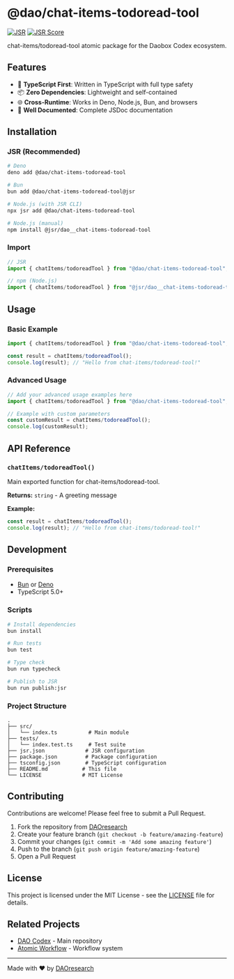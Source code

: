 # @dao/chat-items-todoread-tool

[![JSR](https://jsr.io/badges/@dao/chat-items-todoread-tool)](https://jsr.io/@dao/chat-items-todoread-tool)
[![JSR Score](https://jsr.io/badges/@dao/chat-items-todoread-tool/score)](https://jsr.io/@dao/chat-items-todoread-tool)

chat-items/todoread-tool atomic package for the Daobox Codex ecosystem.

## Features

- 🚀 **TypeScript First**: Written in TypeScript with full type safety
- 📦 **Zero Dependencies**: Lightweight and self-contained
- 🌐 **Cross-Runtime**: Works in Deno, Node.js, Bun, and browsers
- 📖 **Well Documented**: Complete JSDoc documentation

## Installation

### JSR (Recommended)

```bash
# Deno
deno add @dao/chat-items-todoread-tool

# Bun
bun add @dao/chat-items-todoread-tool@jsr

# Node.js (with JSR CLI)
npx jsr add @dao/chat-items-todoread-tool

# Node.js (manual)
npm install @jsr/dao__chat-items-todoread-tool
```

### Import

```typescript
// JSR
import { chatItems/todoreadTool } from "@dao/chat-items-todoread-tool";

// npm (Node.js)
import { chatItems/todoreadTool } from "@jsr/dao__chat-items-todoread-tool";
```

## Usage

### Basic Example

```typescript
import { chatItems/todoreadTool } from "@dao/chat-items-todoread-tool";

const result = chatItems/todoreadTool();
console.log(result); // "Hello from chat-items/todoread-tool!"
```

### Advanced Usage

```typescript
// Add your advanced usage examples here
import { chatItems/todoreadTool } from "@dao/chat-items-todoread-tool";

// Example with custom parameters
const customResult = chatItems/todoreadTool();
console.log(customResult);
```

## API Reference

### `chatItems/todoreadTool()`

Main exported function for chat-items/todoread-tool.

**Returns:** `string` - A greeting message

**Example:**

```typescript
const result = chatItems/todoreadTool();
console.log(result); // "Hello from chat-items/todoread-tool!"
```

## Development

### Prerequisites

- [Bun](https://bun.sh) or [Deno](https://deno.land)
- TypeScript 5.0+

### Scripts

```bash
# Install dependencies
bun install

# Run tests
bun test

# Type check
bun run typecheck

# Publish to JSR
bun run publish:jsr
```

### Project Structure

```
.
├── src/
│   └── index.ts          # Main module
├── tests/
│   └── index.test.ts     # Test suite
├── jsr.json             # JSR configuration
├── package.json         # Package configuration  
├── tsconfig.json        # TypeScript configuration
├── README.md           # This file
└── LICENSE             # MIT License
```

## Contributing

Contributions are welcome! Please feel free to submit a Pull Request.

1. Fork the repository from [DAOresearch](https://github.com/DAOresearch)
2. Create your feature branch (`git checkout -b feature/amazing-feature`)
3. Commit your changes (`git commit -m 'Add some amazing feature'`)
4. Push to the branch (`git push origin feature/amazing-feature`)
5. Open a Pull Request

## License

This project is licensed under the MIT License - see the [LICENSE](LICENSE) file for details.

## Related Projects

- [DAO Codex](https://github.com/DAOresearch/codex) - Main repository
- [Atomic Workflow](https://github.com/DAOresearch/atomic-workflow) - Workflow system

---

Made with ❤️ by [DAOresearch](https://github.com/DAOresearch)
